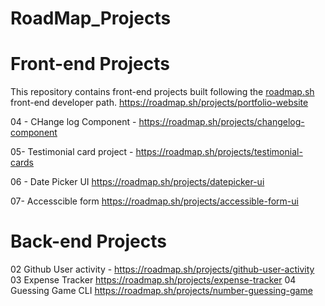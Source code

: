 # RoadMap_Projects
# Front-end Projects 

This repository contains front-end projects built following the [roadmap.sh]([https://roadmap.sh/](https://roadmap.sh/projects/basic-html-website)) front-end developer path.
https://roadmap.sh/projects/portfolio-website


04 - CHange log Component - https://roadmap.sh/projects/changelog-component

05- Testimonial card project - https://roadmap.sh/projects/testimonial-cards

06 - Date Picker UI
https://roadmap.sh/projects/datepicker-ui

07- Accesscible form
https://roadmap.sh/projects/accessible-form-ui

# Back-end Projects
02 Github User activity - https://roadmap.sh/projects/github-user-activity
03 Expense Tracker 
 https://roadmap.sh/projects/expense-tracker
04 Guessing Game CLI 
https://roadmap.sh/projects/number-guessing-game
